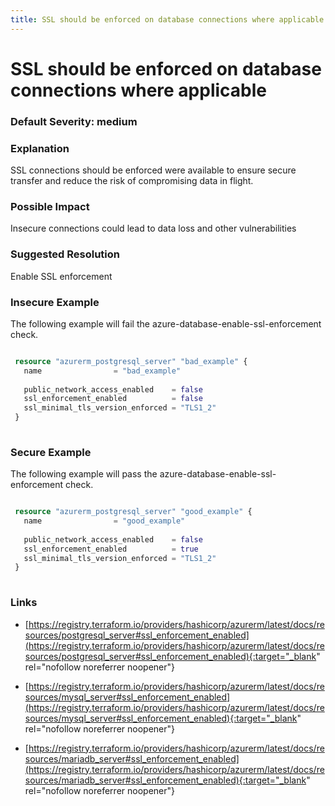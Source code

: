 ```yaml
---
title: SSL should be enforced on database connections where applicable
---
```


# SSL should be enforced on database connections where applicable

### Default Severity: <span class="severity medium">medium</span>

### Explanation

SSL connections should be enforced were available to ensure secure transfer and reduce the risk of compromising data in flight.

### Possible Impact
Insecure connections could lead to data loss and other vulnerabilities

### Suggested Resolution
Enable SSL enforcement


### Insecure Example

The following example will fail the azure-database-enable-ssl-enforcement check.
```terraform

 resource "azurerm_postgresql_server" "bad_example" {
   name                = "bad_example"
 
   public_network_access_enabled    = false
   ssl_enforcement_enabled          = false
   ssl_minimal_tls_version_enforced = "TLS1_2"
 }
 
```



### Secure Example

The following example will pass the azure-database-enable-ssl-enforcement check.
```terraform

 resource "azurerm_postgresql_server" "good_example" {
   name                = "good_example"
 
   public_network_access_enabled    = false
   ssl_enforcement_enabled          = true
   ssl_minimal_tls_version_enforced = "TLS1_2"
 }
 
```



### Links


- [https://registry.terraform.io/providers/hashicorp/azurerm/latest/docs/resources/postgresql_server#ssl_enforcement_enabled](https://registry.terraform.io/providers/hashicorp/azurerm/latest/docs/resources/postgresql_server#ssl_enforcement_enabled){:target="_blank" rel="nofollow noreferrer noopener"}

- [https://registry.terraform.io/providers/hashicorp/azurerm/latest/docs/resources/mysql_server#ssl_enforcement_enabled](https://registry.terraform.io/providers/hashicorp/azurerm/latest/docs/resources/mysql_server#ssl_enforcement_enabled){:target="_blank" rel="nofollow noreferrer noopener"}

- [https://registry.terraform.io/providers/hashicorp/azurerm/latest/docs/resources/mariadb_server#ssl_enforcement_enabled](https://registry.terraform.io/providers/hashicorp/azurerm/latest/docs/resources/mariadb_server#ssl_enforcement_enabled){:target="_blank" rel="nofollow noreferrer noopener"}



